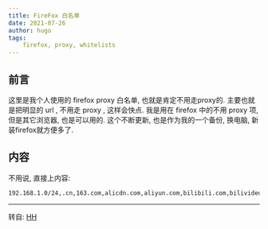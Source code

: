 ```yaml
---
title: FireFox 白名单
date: 2021-07-26
author: hugo
tags:
    firefox, proxy, whitelists
---
```


## 前言

这里是我个人使用的 firefox proxy 白名单, 也就是肯定不用走proxy的.
主要也就是把明显的 url , 不用走 proxy , 这样会快点.
我是用在 firefox 中的不用 proxy 项, 但是其它浏览器, 也是可以用的.
这个不断更新, 也是作为我的一个备份, 换电脑, 新装firefox就方便多了.

## 内容

不用说, 直接上内容:


```txt
192.168.1.0/24,.cn,163.com,alicdn.com,aliyun.com,bilibili.com,bilivideo.com,jd.com,ke.com,qq.com,tmall.com,toutiao.com
```


---
转自: [HH](http://www.hugohuang.xyz/)

